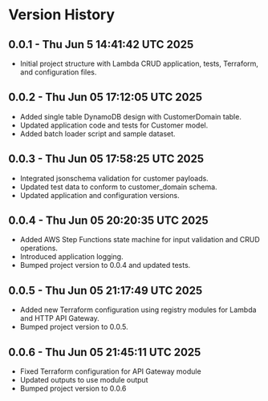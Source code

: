 # Version History

## 0.0.1 - Thu Jun 5 14:41:42 UTC 2025
- Initial project structure with Lambda CRUD application, tests, Terraform, and configuration files.

## 0.0.2 - Thu Jun 05 17:12:05 UTC 2025
- Added single table DynamoDB design with CustomerDomain table.
- Updated application code and tests for Customer model.
- Added batch loader script and sample dataset.

## 0.0.3 - Thu Jun 05 17:58:25 UTC 2025
- Integrated jsonschema validation for customer payloads.
- Updated test data to conform to customer_domain schema.
- Updated application and configuration versions.

## 0.0.4 - Thu Jun 05 20:20:35 UTC 2025
- Added AWS Step Functions state machine for input validation and CRUD operations.
- Introduced application logging.
- Bumped project version to 0.0.4 and updated tests.

## 0.0.5 - Thu Jun 05 21:17:49 UTC 2025
- Added new Terraform configuration using registry modules for Lambda and HTTP API Gateway.
- Bumped project version to 0.0.5.


## 0.0.6 - Thu Jun 05 21:45:11 UTC 2025
- Fixed Terraform configuration for API Gateway module
- Updated outputs to use module output
- Bumped project version to 0.0.6

